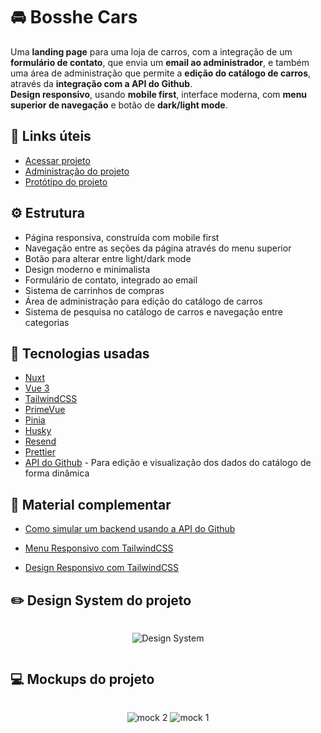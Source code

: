 # 🚘 Bosshe Cars
Uma <b>landing page</b> para uma loja de carros, com a integração de um <b>formulário de contato</b>, que envia um <b>email ao administrador</b>, e também uma área de administração que permite a <b>edição do catálogo de carros</b>, através da <b>integração com a API do Github</b>. <br> <b>Design responsivo</b>, usando <b>mobile first</b>, interface moderna, com <b>menu superior de navegação</b> e botão de <b>dark/light mode</b>.

## 🔗 Links úteis

- <a href="https://bosshe-cars.vercel.app/" target="_blank">Acessar projeto</a>  <br/>
- <a href="https://bosshe-cars.vercel.app/admin" target="_blank">Administração do projeto</a> <br/>
- <a href="https://www.figma.com/design/FjcrWBcyfgCGy6agQUYUnc/bosshe?node-id=0-1&t=aGS54w3944BOrDNy-1" target="_blank">Protótipo do projeto</a>

## ⚙️ Estrutura

- Página responsiva, construída com mobile first
- Navegação entre as seções da página através do menu superior
- Botão para alterar entre light/dark mode
- Design moderno e minimalista
- Formulário de contato, integrado ao email
- Sistema de carrinhos de compras
- Área de administração para edição do catálogo de carros
- Sistema de pesquisa no catálogo de carros e navegação entre categorias

## 🔧 Tecnologias usadas
- <a href="https://nuxt.com/" target="_blank">Nuxt</a>
- <a href="https://vuejs.org/" target="_blank">Vue 3</a>
- <a href="https://tailwindcss.com/" target="_blank">TailwindCSS</a>
- <a href="https://primevue.org/" target="_blank">PrimeVue</a>
- <a href="https://pinia.vuejs.org/" target="_blank">Pinia</a>
- <a href="https://typicode.github.io/husky/" target="_blank">Husky</a>
- <a href="https://resend.com/docs/send-with-nuxt" target="_blank">Resend</a>
- <a href="https://prettier.io/" target="_blank">Prettier</a>
- <a href="https://docs.github.com/en/rest?apiVersion=2022-11-28" target="_blank">API do Github</a> - Para edição e visualização dos dados do catálogo de forma dinâmica

## 📁 Material complementar
- <a href="https://www.linkedin.com/posts/emily-july_usando-a-api-do-github-para-simular-um-backend-activity-7209910885178368001-xXjJ?utm_source=share&utm_medium=member_desktop" target="_blank">Como simular um backend usando a API do Github</a>

- <a href="https://www.linkedin.com/posts/emily-july_menu-responsivo-com-tailwindcss-activity-7208484374277763072-b9hY?utm_source=share&utm_medium=member_desktop" target="_blank">Menu Responsivo com TailwindCSS</a>

- <a href="https://www.linkedin.com/posts/emily-july_design-responsivo-com-tailwincss-activity-7207026367031394304-L8of?utm_source=share&utm_medium=member_desktop" target="_blank">Design Responsivo com TailwindCSS</a>

## ✏️ Design System do projeto

<div style="display: flex; justify-content: center">

![Design System](https://github.com/emilyjuly/bosshe-cars/assets/87674883/5bf16392-e874-4b3d-bab6-114ea0bff21c)
</div>

## 💻 Mockups do projeto
<div style="display: flex; justify-content: center">
  
  ![mock 2](https://github.com/emilyjuly/bosshe-cars/assets/87674883/707e9e33-af3b-48f0-9025-89b417830776)
  ![mock 1](https://github.com/emilyjuly/bosshe-cars/assets/87674883/d0135350-b17d-473c-9202-565d651a9ec4)


</div>

